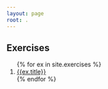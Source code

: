 ```yaml
---
layout: page
root: .
---
```


<h2>Exercises</h2>
<ol>
  {% for ex in site.exercises %}<li><a href="{{ ex.permalink | absolute_url }}">{{ex.title}}</a></li>{% endfor %}
</ol>
